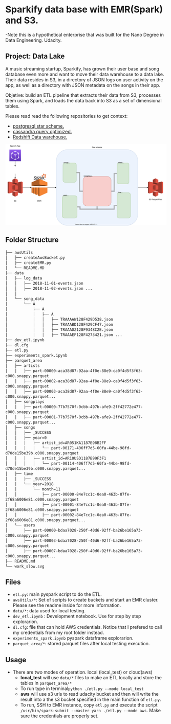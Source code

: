 # Sparkify data base with EMR(Spark) and S3.

-Note this is a hypothetical enterprise that was built for the Nano Degree in 
Data Engineering. Udacity.

## Project: Data Lake
A music streaming startup, Sparkify, has grown their user base and song database even more and want to move their data warehouse to a data lake. Their data resides in S3, in a directory of JSON logs on user activity on the app, as well as a directory with JSON metadata on the songs in their app.

Objetive: build an ETL pipeline that extracts their data from S3, processes them using Spark, and loads the data back into S3 as a set of dimensional tables.

Please read read the following repositories to get context:
+ [postgresql star scheme.](https://github.com/gariciodaro/postgresql-Sparkify-data-modeling)
+ [cassandra query optimized.](http://garisplace.com/udacity/cassandra_project.html)
+ [Redshift Data warehouse.](https://github.com/gariciodaro/redshift-Sparkify-data-warehouse)

<div>
<img src="./work_slow.svg">
</div>


## Folder Structure

```
├── awsUtils
│   ├── createAwsBucket.py
│   ├── createEMR.py
│   └── README.MD
├── data
│   ├── log_data
│   │   ├── 2018-11-01-events.json
│   │   ├── 2018-11-02-events.json ...
│   │
│   └── song_data
│       └── A
│           ├── A
│           │   ├── A
│           │   │   ├── TRAAAAW128F429D538.json
│           │   │   ├── TRAAABD128F429CF47.json
│           │   │   ├── TRAAADZ128F9348C2E.json
│           │   │   ├── TRAAAEF128F4273421.json ...
├── dev_etl.ipynb
├── dl.cfg
├── etl.py
├── experiments_spark.ipynb
├── parquet_area
│   ├── artists
│   │   ├── part-00000-aca38d87-92aa-4f0e-88e9-ca0f4d5f3f63-c000.snappy.parquet
│   │   ├── part-00002-aca38d87-92aa-4f0e-88e9-ca0f4d5f3f63-c000.snappy.parquet
│   │   ├── part-00003-aca38d87-92aa-4f0e-88e9-ca0f4d5f3f63-c000.snappy.parquet...
│   ├── songplays
│   │   ├── part-00000-77b7570f-0cbb-497b-afe9-2ff42772e477-c000.snappy.parquet
│   │   ├── part-00001-77b7570f-0cbb-497b-afe9-2ff42772e477-c000.snappy.parquet...
│   ├── songs
│   │   ├── _SUCCESS
│   │   ├── year=0
│   │   │   ├── artist_id=AR051KA1187B98B2FF
│   │   │   │   └── part-00171-406ff7d5-60fa-44be-98fd-d70de15be39b.c000.snappy.parquet
│   │   │   ├── artist_id=AR10USD1187B99F3F1
│   │   │   │   └── part-00114-406ff7d5-60fa-44be-98fd-d70de15be39b.c000.snappy.parquet...
│   ├── time
│   │   ├── _SUCCESS
│   │   └── year=2018
│   │       └── month=11
│   │           ├── part-00000-84e7cc1c-0ea0-463b-87fe-2f68a6006e81.c000.snappy.parquet
│   │           ├── part-00001-84e7cc1c-0ea0-463b-87fe-2f68a6006e81.c000.snappy.parquet
│   │           ├── part-00002-84e7cc1c-0ea0-463b-87fe-2f68a6006e81.c000.snappy.parquet...
│   └── users
│       ├── part-00000-bdaa7028-250f-40d6-92ff-ba26be165a73-c000.snappy.parquet
│       ├── part-00003-bdaa7028-250f-40d6-92ff-ba26be165a73-c000.snappy.parquet
│       ├── part-00007-bdaa7028-250f-40d6-92ff-ba26be165a73-c000.snappy.parquet...
├── README.md
└── work_slow.svg
```

## Files
+ ```etl.py```: main pyspark script to do the ETL.
+ ```awsUtils/*```: Set of scripts to create buckets and start an EMR cluster. 
Please see the readme inside for more information.
+ ```data/*```: data used for local testing.
+ ```dev_etl.ipynb``` : Development notebook. Use for step by step explorarion.
+ ```dl.cfg```: file that can hold AWS credentials. Notice that I prefered to call
my credentials from my root folder instead.
+ ```experiments_spark.ipynb``` pyspark dataframe explorarion.
+ ```parquet_area/*```: stored parquet files after local testing execution.

## Usage
+ There are two modes of operation. local (local_test) or cloud(aws)
    + **local_test** will use ```data/*``` files to make an ETL locally and store the
        tables in ```parquet_area/*```
    + To run type in terminal```python ./etl.py --mode local_test```
    + **aws** will use s3 urls to read udacity bucket and then will write the result
    into a the s3 bucket specified in the main function of ```etl.py```.
    + To run, SSH to EMR instance, copy ```etl.py``` and
     execute the script ```/usr/bin/spark-submit --master yarn ./etl.py --mode aws```.
     Make sure the credentials are properly set.